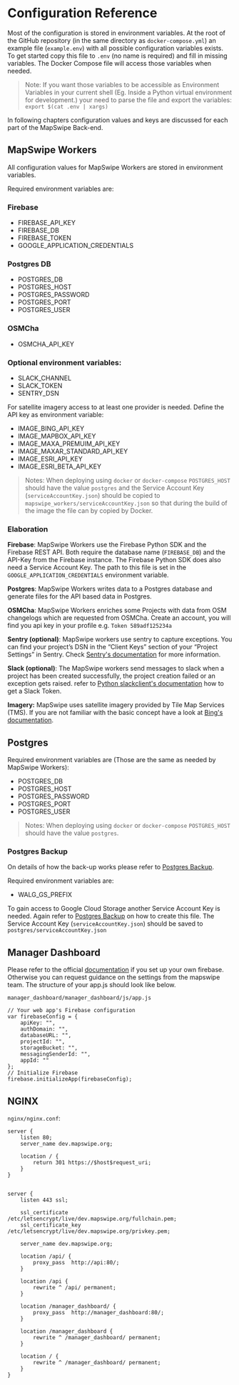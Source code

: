# Configuration Reference

Most of the configuration is stored in environment variables.
At the root of the GitHub repository (in the same directory as `docker-compose.yml`) an example file (`example.env`) with all possible configuration variables exists. To get started copy this file to `.env` (no name is required) and fill in missing variables. The Docker Compose file will access those variables when needed.

> Note: If you want those variables to be accessible as Environment Variables in your current shell (Eg. Inside a Python virtual environment for development.) your need to parse the file and export the variables: `export $(cat .env | xargs)`

In following chapters configuration values and keys are discussed for each part of the MapSwipe Back-end.


## MapSwipe Workers

All configuration values for MapSwipe Workers are stored in environment variables.

Required environment variables are:
### Firebase
- FIREBASE_API_KEY
- FIREBASE_DB
- FIREBASE_TOKEN
- GOOGLE_APPLICATION_CREDENTIALS

### Postgres DB
- POSTGRES_DB
- POSTGRES_HOST
- POSTGRES_PASSWORD
- POSTGRES_PORT
- POSTGRES_USER

### OSMCha

- OSMCHA_API_KEY

### Optional environment variables:
- SLACK_CHANNEL
- SLACK_TOKEN
- SENTRY_DSN

For satellite imagery access to at least one provider is needed. Define the API key as environment variable:
- IMAGE_BING_API_KEY
- IMAGE_MAPBOX_API_KEY
- IMAGE_MAXA_PREMUIM_API_KEY
- IMAGE_MAXAR_STANDARD_API_KEY
- IMAGE_ESRI_API_KEY
- IMAGE_ESRI_BETA_API_KEY

> Notes: When deploying using `docker` or `docker-compose` `POSTGRES_HOST` should have the value `postgres` and the Service Account Key (`serviceAccountKey.json`) should be copied to `mapswipe_workers/serviceAccountKey.json` so that during the build of the image the file can by copied by Docker.

### Elaboration

**Firebase**: MapSwipe Workers use the Firebase Python SDK and the Firebase REST API. Both require the database name (`FIREBASE_DB`) and the API-Key from the Firebase instance. The Firebase Python SDK does also need a Service Account Key. The path to this file is set in the `GOOGLE_APPLICATION_CREDENTIALS` environment variable.

**Postgres**: MapSwipe Workers writes data to a Postgres database and generate files for the API based data in Postgres.

**OSMCha**: MapSwipe Workers enriches some Projects with data from OSM changelogs which are requested from OSMCha. Create an account, you will find you api key in your profile e.g. `Token 589adf125234a`

**Sentry (optional)**: MapSwipe workers use sentry to capture exceptions. You can find your project’s DSN in the “Client Keys” section of your “Project Settings” in Sentry. Check [Sentry's documentation](https://docs.sentry.io/error-reporting/configuration/?platform=python) for more information.

**Slack (optional)**: The MapSwipe workers send messages to slack when a project has been created successfully, the project creation failed or an exception gets raised. refer to [Python slackclient's documentation](https://github.com/slackapi/python-slackclient) how to get a Slack Token.

**Imagery:** MapSwipe uses satellite imagery provided by Tile Map Services (TMS).
If you are not familiar with the basic concept have a look at [Bing's documentation](https://docs.microsoft.com/en-us/bingmaps/articles/bing-maps-tile-system).


## Postgres

Required environment variables are (Those are the same as needed by MapSwipe Workers):
- POSTGRES_DB
- POSTGRES_HOST
- POSTGRES_PASSWORD
- POSTGRES_PORT
- POSTGRES_USER

> Notes: When deploying using `docker` or `docker-compose` `POSTGRES_HOST` should have the value `postgres`.


### Postgres Backup

On details of how the back-up works please refer to [Postgres Backup](backup.html).

Required environment variables are:
- WALG_GS_PREFIX

To gain access to Google Cloud Storage another Service Account Key is needed. Again refer to [Postgres Backup](backup.html) on how to create this file.
The Service Account Key (`serviceAccountKey.json`) should be saved to `postgres/serviceAccountKey.json`


## Manager Dashboard

Please refer to the official [documentation](https://firebase.google.com/docs/web/learn-more#config-object) if you set up your own firebase. 
Otherwise you can request guidance on the settings from the mapswipe team. The structure of your app.js should look like below.

`manager_dashboard/manager_dashboard/js/app.js`

```
// Your web app's Firebase configuration
var firebaseConfig = {
    apiKey: "",
    authDomain: "",
    databaseURL: "",
    projectId: "",
    storageBucket: "",
    messagingSenderId: "",
    appId: ""
};
// Initialize Firebase
firebase.initializeApp(firebaseConfig);
```

## NGINX

`nginx/nginx.conf`:

```
server {
    listen 80;
    server_name dev.mapswipe.org;

    location / {
        return 301 https://$host$request_uri;
    }
}


server {
    listen 443 ssl;

    ssl_certificate /etc/letsencrypt/live/dev.mapswipe.org/fullchain.pem;
    ssl_certificate_key /etc/letsencrypt/live/dev.mapswipe.org/privkey.pem;

    server_name dev.mapswipe.org;

    location /api/ {
        proxy_pass  http://api:80/;
    }

    location /api {
        rewrite ^ /api/ permanent;
    }

    location /manager_dashboard/ {
        proxy_pass  http://manager_dashboard:80/;
    }

    location /manager_dashboard {
        rewrite ^ /manager_dashboard/ permanent;
    }

    location / {
        rewrite ^ /manager_dashboard/ permanent;
    }
}
```
